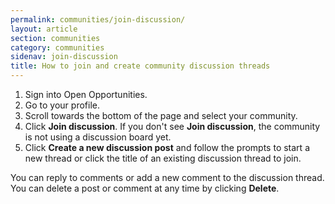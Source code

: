 ```yaml
---
permalink: communities/join-discussion/
layout: article
section: communities
category: communities
sidenav: join-discussion
title: How to join and create community discussion threads
---
```


1. Sign into Open Opportunities.
2. Go to your profile.
3. Scroll towards the bottom of the page and select your community.
4. Click **Join discussion**. If you don't see **Join discussion**, the community is not using a discussion board yet.
5. Click **Create a new discussion post** and follow the prompts to start a new thread or click the title of an existing discussion thread to join.

You can reply to comments or add a new comment to the discussion thread. You can delete a post or comment at any time by clicking **Delete**.


